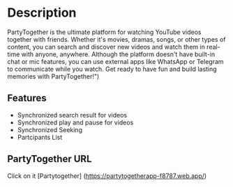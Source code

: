 # Description

PartyTogether is the ultimate platform for watching YouTube videos together with friends. Whether it's movies, dramas, songs, or other types of content, you can search and discover new videos and watch them in real-time with anyone, anywhere. Although the platform doesn't have built-in chat or mic features, you can use external apps like WhatsApp or Telegram to communicate while you watch. Get ready to have fun and build lasting memories with PartyTogether!")

## Features
- Synchronized search result for videos
- Synchronized play and pause for videos 
- Synchronized Seeking
- Partcipants List




## PartyTogether URL
Click on it [Partytogether] (https://partytogetherapp-f8787.web.app/)






